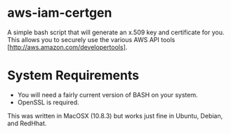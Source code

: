 aws-iam-certgen
===============

A simple bash script that will generate an x.509 key and certificate for you. This allows you to securely use the various AWS API tools [http://aws.amazon.com/developertools]. 

System Requirements
===================
- You will need a fairly current version of BASH on your system.
- OpenSSL is required.

This was written in MacOSX (10.8.3) but works just fine in Ubuntu, Debian, and RedHhat.
